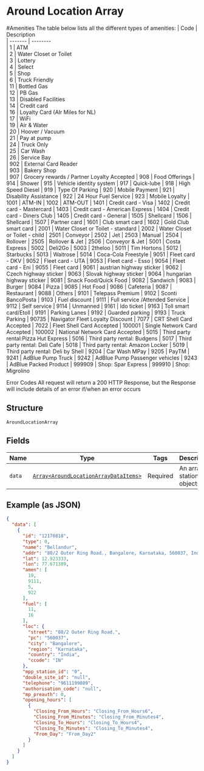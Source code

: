 
# Around Location Array

#Amenities The table below lists all the different types of amenities:
| Code    | Description  
| ------- | --------  
| 1       | ATM  
| 2       | Water Closet or Toilet  
| 3       | Lottery  
| 4       | Select  
| 5       | Shop  
| 6       | Truck Friendly  
| 11      | Bottled Gas  
| 12      | PB Gas  
| 13      | Disabled Facilities  
| 14      | Credit card  
| 16      | Loyalty Card (AIr Miles for NL)  
| 17      | WiFi  
| 19      | Air & Water  
| 20      | Hoover / Vacuum  
| 21      | Pay at pump  
| 24      | Truck Only  
| 25      | Car Wash  
| 26      | Service Bay  
| 902     | External Card Reader  
| 903     | Bakery Shop  
| 907     | Grocery rewards / Partner Loyalty Accepted
| 908     | Food Offerings
| 914     | Shower
| 915     | Vehicle identity system
| 917     | Quick-lube
| 918     | High Speed Diesel
| 919     | Type Of Parking
| 920     | Mobile Payment
| 921     | Disability Assistance
| 922     | 24 Hour Fuel Service
| 923     | Mobile Loyalty
| 1001    | ATM-IN
| 1002    | ATM-OUT
| 1401    | Credit card - Visa
| 1402    | Credit card - Mastercard
| 1403    | Credit card - American Express
| 1404    | Credit card - Diners Club
| 1405    | Credit card - General
| 1505    | Shellcard
| 1506    | Shellcard
| 1507    | Partner card
| 1601    | Club smart card
| 1602    | Gold Club smart card
| 2001    | Water Closet or Toilet - standard
| 2002    | Water Closet or Toilet - child
| 2501    | Conveyor
| 2502    | Jet
| 2503    | Manual
| 2504    | Rollover
| 2505    | Rollover & Jet
| 2506    | Conveyor & Jet
| 5001    | Costa Express
| 5002    | Deli2Go
| 5003    | 2theloo
| 5011    | Tim Hortons
| 5012    | Starbucks
| 5013    | Waitrose
| 5014    | Coca-Cola Freestyle
| 9051    | Fleet card - DKV
| 9052    | Fleet card - UTA
| 9053    | Fleet card - Esso
| 9054    | Fleet card - Eni
| 9055    | Fleet card
| 9061    | austrian highway sticker
| 9062    | Czech highway sticker
| 9063    | Slovak highway sticker
| 9064    | hungarian highway sticker
| 9081    | Snack Food/Quick Food
| 9082    | Sandwich
| 9083    | Burger
| 9084    | Pizza
| 9085    | Hot Food
| 9086    | Cafeteria
| 9087    | Restaurant
| 9088    | Others
| 9101    | Telepass Premium
| 9102    | Sconti BancoPosta
| 9103    | Fuel discount
| 9111    | Full service /Attended Service
| 9112    | Self service
| 9114    | Unmanned
| 9161    | Ido ticket
| 9163    | Toll smart card/Etoll
| 9191    | Parking Lanes
| 9192    | Guarded parking
| 9193    | Truck Parking
| 90735   | Navigator Fleet Loyalty Discount
| 7077    | CRT Shell Card Accepted
| 7022    | Fleet Shell Card Accepted
| 100001  | Single Network Card Accepted
| 100002  | National Network Card Accepted
| 5015    | Third party rental\:Pizza Hut Express
| 5016    | Third party rental\: Budgens
| 5017    | Third party rental\: Deli Cafe
| 5018    | Third party rental\: Amazon Locker
| 5019    | Third party rental\: Deli by Shell
| 9204    | Car Wash MPay
| 9205    | PayTM
| 9241    | AdBlue Pump Truck
| 9242    | AdBlue Pump Passenger vehicles
| 9243    | AdBlue Packed Product
| 999909  | Shop\: Spar Express
| 999910  | Shop\: Migrolino

Error Codes
All request will return a 200 HTTP Response, but the Response will include details of an error if/when an error occurs

## Structure

`AroundLocationArray`

## Fields

| Name | Type | Tags | Description |
|  --- | --- | --- | --- |
| `data` | [`Array<AroundLocationArrayDataItems>`](../../doc/models/around-location-array-data-items.md) | Required | An array of station objects |

## Example (as JSON)

```json
{
  "data": [
    {
      "id": "12170818",
      "type": 0,
      "name": "Bellandur",
      "addr": "80/2 Outer Ring Road., Bangalore, Karnataka, 560037, India",
      "lat": 12.923333,
      "lon": 77.671389,
      "amen": [
        19,
        9111,
        5,
        922
      ],
      "fuel": [
        11,
        16
      ],
      "loc": {
        "street": "80/2 Outer Ring Road.",
        "pc": "560037",
        "city": "Bangalore",
        "region": "Karnataka",
        "country": "India",
        "ccode": "IN"
      },
      "mpp_station_id": "0",
      "double_site_id": "null",
      "telephone": "9611199089",
      "authorisation_code": "null",
      "mp_preauth": 0,
      "opening_hours": [
        {
          "Closing_From_Hours": "Closing_From_Hours6",
          "Closing_From_Minutes": "Closing_From_Minutes4",
          "Closing_To_Hours": "Closing_To_Hours4",
          "Closing_To_Minutes": "Closing_To_Minutes4",
          "From_Day": "From_Day2"
        }
      ]
    }
  ]
}
```

